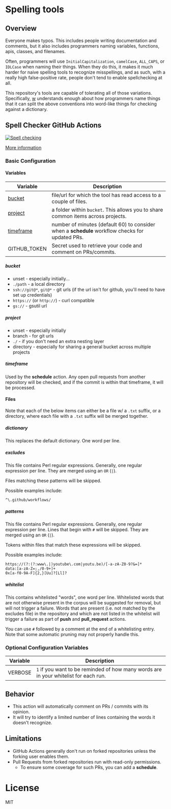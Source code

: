# Spelling tools

## Overview

Everyone makes typos. This includes people writing documentation and comments,
but it also includes programmers naming variables, functions, apis, classes,
and filenames.

Often, programmers will use `InitialCapitalization`, `camelCase`,
`ALL_CAPS`, or `IDLCase` when naming their things. When they do this, it makes
it much harder for naive spelling tools to recognize misspellings, and as such,
with a really high false-positive rate, people don't tend to enable spellchecking
at all.

This repository's tools are capable of tolerating all of those variations.
Specifically, [w](https://github.com/jsoref/spelling/blob/master/w) understands
enough about how programmers name things that it can split the above conventions
into word-like things for checking against a dictionary.

## Spell Checker GitHub Actions

[![Spell checking](https://github.com/check-spelling/check-spelling/workflows/Spell%20checking/badge.svg?branch=master)](https://github.com/check-spelling/check-spelling/actions?query=workflow:"Spell+checking"+branch:master)

[More information](https://github.com/jsoref/spelling#overview)

### Basic Configuration

#### Variables

| Variable | Description |
| ------------- | ------------- |
| [bucket](#bucket) | file/url for which the tool has read access to a couple of files. |
| [project](#project) | a folder within `bucket`. This allows you to share common items across projects. |
| [timeframe](#timeframe) | number of minutes (default 60) to consider when a **schedule** workflow checks for updated PRs. |
| GITHUB_TOKEN | Secret used to retrieve your code and comment on PRs/commits. |

##### bucket

* unset - especially initially...
* `./path` - a local directory
* `ssh://git@*`, `git@*` - git urls (if the url isn't for github, you'll need to have set up credentials)
* `https://` (or `http://`) - curl compatible
* `gs://` - gsutil url

##### project

* unset - especially initially
* branch - for git urls
* `./` - if you don't need an extra nesting layer
* directory - especially for sharing a general bucket across multiple projects

##### timeframe

Used by the **schedule** action. Any open pull requests from another repository
will be checked, and if the commit is within that timeframe, it will be processed.

#### Files

Note that each of the below items can either be a file w/ a `.txt` suffix,
or a directory, where each file with a `.txt` suffix will be merged together.

##### dictionary

This replaces the default dictionary.
One word per line.

##### excludes

This file contains Perl regular expressions.
Generally, one regular expression per line.
They are merged using an `OR` (`|`).

Files matching these patterns will be skipped.

Possible examples include:

```
^\.github/workflows/
```

##### patterns

This file contains Perl regular expressions.
Generally, one regular expression per line.
Lines that begin with `#` will be skipped.
They are merged using an `OR` (`|`).

Tokens within files that match these expressions will be skipped.

Possible examples include:

```
https://(?:(?:www\.|)youtube\.com|youtu.be)/[-a-zA-Z0-9?&=]*
data:[a-zA-Z=;,/0-9+]+
0x[a-f0-9A-F]{2,}[Uu]?[Ll]?
```

##### whitelist

This contains whitelisted "words", one word per line.
Whitelisted words that are not otherwise present in the corpus will be suggested for removal,
but will not trigger a failure.
Words that are present (i.e. not matched by the excludes file) in the repository
and which are not listed in the whitelist will trigger a failure as part of **push** and
**pull_request** actions.

You can use `#` followed by a comment at the end of a whitelisting entry.
Note that some automatic pruning may not properly handle this.

### Optional Configuration Variables

| Variable | Description |
| ------------- | ------------- |
| VERBOSE | `1` if you want to be reminded of how many words are in your whitelist for each run. |

## Behavior

* This action will automatically comment on PRs / commits with its opinion.
* It will try to identify a limited number of lines containing the words it
doesn't recognize.

## Limitations

* GitHub Actions generally don't run on forked repositories unless the forking user enables them.
* Pull Requests from forked repositories run with read-only permissions.
  - To ensure some coverage for such PRs, you can add a **schedule**.

# License

MIT
